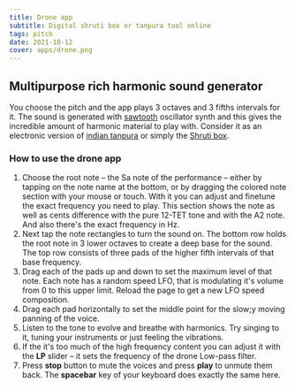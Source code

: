 ```yaml
---
title: Drone app
subtitle: Digital shruti box or tanpura tool online
tags: pitch
date: 2021-10-12
cover: apps/drone.png
---
```


<client-only >
  <pitch-drone />
</client-only >

## Multipurpose rich harmonic sound generator

You choose the pitch and the app plays 3 octaves and 3 fifths intervals for it. The sound is generated with [sawtooth](https://en.wikipedia.org/wiki/Sawtooth_wave) oscillator synth and this gives the incredible amount of harmonic material to play with. Consider it as an electronic version of [indian tanpura](https://en.wikipedia.org/wiki/Tanpura) or simply the [Shruti box](https://en.wikipedia.org/wiki/Shruti_box). 

### How to use the drone app

1. Choose the root note – the Sa note of the performance – either by tapping on the note name at the bottom, or by dragging the colored note section with your mouse or touch. With it you can adjust and finetune the exact frequency you need to play. This section shows the note as well as cents difference with the pure 12-TET tone and with the A2 note. And also there's the exact frequency in Hz.
2. Next tap the note rectangles to turn the sound on. The bottom row holds the root note in 3 lower octaves to create a deep base for the sound. The top row consists of three pads of the higher fifth intervals of that base frequency.
3. Drag each of the pads up and down to set the maximum level of that note. Each note has a random speed LFO, that is modulating it's volume from 0 to this upper limit. Reload the page to get a new LFO speed composition.
4. Drag each pad horizontally to set the middle point for the slow;y moving panning of the voice.
5. Listen to the tone to evolve and breathe with harmonics. Try singing to it, tuning your instruments or just feeling the vibrations.
6. If the it's too much of the high frequency content you can adjust it with the **LP** slider – it sets the frequency of the drone Low-pass filter.
7. Press **stop** button to mute the voices and press **play** to unmute them back. The **spacebar** key of your keyboard does exactly the same here.